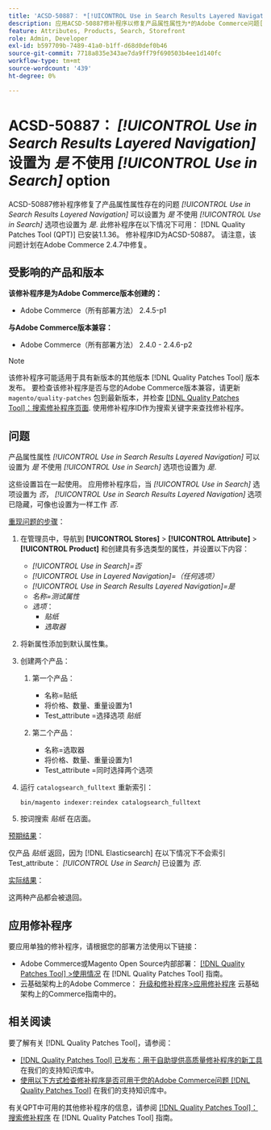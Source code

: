 ```yaml
---
title: 'ACSD-50887： *[!UICONTROL Use in Search Results Layered Navigation]*设置为Yes，不使用*[!UICONTROL Use in Search]*选项'
description: 应用ACSD-50887修补程序以修复产品属性属性为*的Adobe Commerce问题[!UICONTROL Use in Search Results Layered Navigation]*可以设置为*是*，而不使用*[!UICONTROL Use in Search]*选项也设置为*是*。
feature: Attributes, Products, Search, Storefront
role: Admin, Developer
exl-id: b597709b-7489-41a0-b1ff-d68d0def0b46
source-git-commit: 7718a835e343ae7da9ff79f690503b4ee1d140fc
workflow-type: tm+mt
source-wordcount: '439'
ht-degree: 0%

---
```


# ACSD-50887： *[!UICONTROL Use in Search Results Layered Navigation]* 设置为 *是* 不使用 *[!UICONTROL Use in Search]* option

ACSD-50887修补程序修复了产品属性属性存在的问题 *[!UICONTROL Use in Search Results Layered Navigation]* 可以设置为 *是* 不使用 *[!UICONTROL Use in Search]* 选项也设置为 *是*. 此修补程序在以下情况下可用： [!DNL Quality Patches Tool (QPT)] 已安装1.1.36。 修补程序ID为ACSD-50887。 请注意，该问题计划在Adobe Commerce 2.4.7中修复。

## 受影响的产品和版本

**该修补程序是为Adobe Commerce版本创建的：**

* Adobe Commerce（所有部署方法） 2.4.5-p1

**与Adobe Commerce版本兼容：**

* Adobe Commerce（所有部署方法） 2.4.0 - 2.4.6-p2

>[!NOTE]
>
>该修补程序可能适用于具有新版本的其他版本 [!DNL Quality Patches Tool] 版本发布。 要检查该修补程序是否与您的Adobe Commerce版本兼容，请更新 `magento/quality-patches` 包到最新版本，并检查 [[!DNL Quality Patches Tool]：搜索修补程序页面](https://experienceleague.adobe.com/tools/commerce-quality-patches/index.html). 使用修补程序ID作为搜索关键字来查找修补程序。

## 问题

产品属性属性 *[!UICONTROL Use in Search Results Layered Navigation]* 可以设置为 *是* 不使用 *[!UICONTROL Use in Search]* 选项也设置为 *是*.

这些设置旨在一起使用。 应用修补程序后，当 *[!UICONTROL Use in Search]* 选项设置为 *否*， *[!UICONTROL Use in Search Results Layered Navigation]* 选项已隐藏，可像也设置为一样工作 *否*.

<u>重现问题的步骤</u>：

1. 在管理员中，导航到 **[!UICONTROL Stores]** > **[!UICONTROL Attribute]** > **[!UICONTROL Product]** 和创建具有多选类型的属性，并设置以下内容：

   * *[!UICONTROL Use in Search]=否*
   * *[!UICONTROL Use in Layered Navigation]=（任何选项）*
   * *[!UICONTROL Use in Search Results Layered Navigation]=是*
   * *名称=测试属性*
   * *选项*：
      * *贴纸*
      * *选取器*

1. 将新属性添加到默认属性集。
1. 创建两个产品：

   1. 第一个产品：
      * 名称=贴纸
      * 将价格、数量、重量设置为1
      * Test_attribute =选择选项 *贴纸*

   1. 第二个产品：
      * 名称=选取器
      * 将价格、数量、重量设置为1
      * Test_attribute =同时选择两个选项

1. 运行 `catalogsearch_fulltext` 重新索引：

   `bin/magento indexer:reindex catalogsearch_fulltext`

1. 按词搜索 *贴纸* 在店面。

<u>预期结果</u>：

仅产品 *贴纸* 返回，因为 [!DNL Elasticsearch] 在以下情况下不会索引Test_attribute： *[!UICONTROL Use in Search]* 已设置为 *否*.

<u>实际结果</u>：

这两种产品都会被退回。

## 应用修补程序

要应用单独的修补程序，请根据您的部署方法使用以下链接：

* Adobe Commerce或Magento Open Source内部部署： [[!DNL Quality Patches Tool] >使用情况](https://experienceleague.adobe.com/docs/commerce-operations/tools/quality-patches-tool/usage.html) 在 [!DNL Quality Patches Tool] 指南。
* 云基础架构上的Adobe Commerce： [升级和修补程序>应用修补程序](https://experienceleague.adobe.com/docs/commerce-cloud-service/user-guide/develop/upgrade/apply-patches.html) 云基础架构上的Commerce指南中的。

## 相关阅读

要了解有关 [!DNL Quality Patches Tool]，请参阅：

* [[!DNL Quality Patches Tool] 已发布：用于自助提供高质量修补程序的新工具](/help/announcements/adobe-commerce-announcements/magento-quality-patches-released-new-tool-to-self-serve-quality-patches.md) 在我们的支持知识库中。
* [使用以下方式检查修补程序是否可用于您的Adobe Commerce问题 [!DNL Quality Patches Tool]](/help/support-tools/patches-available-in-qpt-tool/check-patch-for-magento-issue-with-magento-quality-patches.md) 在我们的支持知识库中。

有关QPT中可用的其他修补程序的信息，请参阅 [[!DNL Quality Patches Tool]：搜索修补程序](https://experienceleague.adobe.com/tools/commerce-quality-patches/index.html) 在 [!DNL Quality Patches Tool] 指南。
